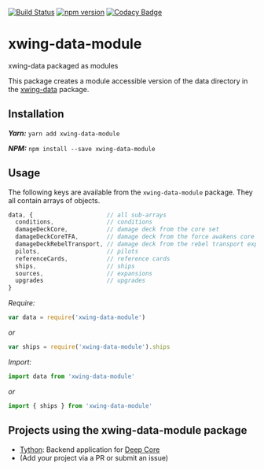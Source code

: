 [![Build Status](https://travis-ci.org/stevegood/xwing-data-module.svg?branch=master)](https://travis-ci.org/stevegood/xwing-data-module)
[![npm version](https://badge.fury.io/js/xwing-data-module.svg)](https://badge.fury.io/js/xwing-data-module)
[![Codacy Badge](https://api.codacy.com/project/badge/Grade/855a3f9793b346f69d3dbf4dcfb0e23f)](https://www.codacy.com/app/sgood/xwing-data-module?utm_source=github.com&amp;utm_medium=referral&amp;utm_content=stevegood/xwing-data-module&amp;utm_campaign=Badge_Grade)

# xwing-data-module
xwing-data packaged as modules

This package creates a module accessible version of the data directory in the [xwing-data](https://github.com/guidokessels/xwing-data) package.

## Installation

_**Yarn:**_ `yarn add xwing-data-module`

_**NPM:**_ `npm install --save xwing-data-module`

## Usage

The following keys are available from the `xwing-data-module` package. They all contain arrays of objects.

```javascript
data, {                     // all sub-arrays
  conditions,               // conditions
  damageDeckCore,           // damage deck from the core set
  damageDeckCoreTFA,        // damage deck from the force awakens core set
  damageDeckRebelTransport, // damage deck from the rebel transport expansion
  pilots,                   // pilots
  referenceCards,           // reference cards
  ships,                    // ships
  sources,                  // expansions
  upgrades                  // upgrades
}
```

*Require:*

```javascript
var data = require('xwing-data-module')
```

_or_

```javascript
var ships = require('xwing-data-module').ships
```

*Import:*

```javascript
import data from 'xwing-data-module'
```

_or_

```javascript
import { ships } from 'xwing-data-module'
```

## Projects using the xwing-data-module package

- [Tython](https://github.com/stevegood/tython): Backend application for [Deep Core](https://github.com/stevegood/deep_core)
- (Add your project via a PR or submit an issue)